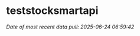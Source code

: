
<!-- README.md is generated from README.Rmd. Please edit that file -->

# teststocksmartapi

*Date of most recent data pull: 2025-06-24 06:59:42*
